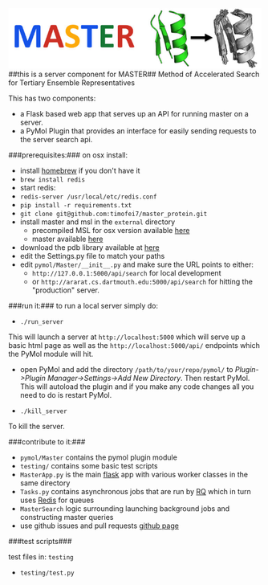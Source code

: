 ![logo](static/images/MASTER_logo_notext.jpg)
##this is a server component for MASTER##
Method of Accelerated Search for Tertiary Ensemble Representatives

This has two components:

   - a Flask based web app that serves up an API for running
master on a server.
   - a PyMol Plugin that provides an interface for easily sending requests to the server search api.

###prerequisites:###
on osx install:

  - install [homebrew](http://brew.sh) if you don't have it
  - `brew install redis`
  - start redis:
  - `redis-server /usr/local/etc/redis.conf`
  - `pip install -r requirements.txt`
  - `git clone git@github.com:timofei7/master_protein.git`
  - install master and msl in the `external` directory
  	- precompiled MSL for osx version available [here]( http://grigoryanlab.org/msl/msl-static-MacOSX_1.2.2.7.tar.gz)
  	- master available [here](http://grigoryanlab.org/master)
  - download the pdb library available at [here](http://grigoryanlab.org/master)
  - edit the Settings.py file to match your paths
  - edit `pymol/Master/__init__.py` and make sure the URL points to either:
  	- `http://127.0.0.1:5000/api/search` for local development
  	- or `http://ararat.cs.dartmouth.edu:5000/api/search` for hitting the "production" server. 

###run it:###
to run a local server simply do:

  - `./run_server` 
  
This will launch a server at `http://localhost:5000` which will serve up a basic html page as well as the `http://localhost:5000/api/` endpoints which the PyMol module will hit. 

  - open PyMol and add the directory `/path/to/your/repo/pymol/` to *Plugin->Plugin Manager->Settings->Add New Directory*.  Then restart PyMol.  This will autoload the plugin and if you make any code changes all you need to do is restart PyMol. 
  
  - `./kill_server`
  
To kill the server.

###contribute to it:###
  - `pymol/Master` contains the pymol plugin module
  - `testing/` contains some basic test scripts
  - `MasterApp.py` is the main [flask](http://flask.pocoo.org/) app with various worker classes in the same directory
  - `Tasks.py` contains asynchronous jobs that are run by  [RQ](http://python-rq.org/) which in turn uses [Redis](http://redis.io/) for queues
  - `MasterSearch` logic surrounding launching background jobs and constructing master queries
  - use github issues and pull requests [github page](https://github.com/timofei7/master_protein)

###test scripts###

test files in: `testing`

  - `testing/test.py`

